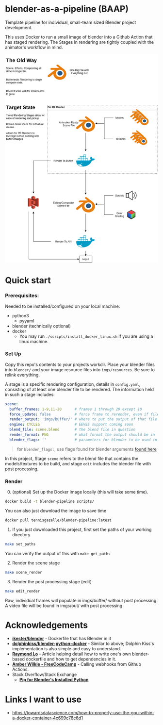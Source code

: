 # blender-as-a-pipeline (BAAP)

Template pipeline for individual, small-team sized Blender project development.

This uses Docker to run a small image of blender into a Github Action that has staged rendering.
The Stages in rendering are tightly coupled with the animator's workflow in mind.

![Diagram of Blender Pipeline](docs/blender-pipeline-flowchart.png)

# Quick start

### Prerequisites:
Needed to be installed/configured on your local machine.
 - python3
    - pyyaml
 - blender (technically optional)
 - docker
    - You may run `./scripts/install_docker_linux.sh` if you are using a linux machine.


### Set Up
Copy this repo's contents to your projects workdir.
Place your blender files into `blender/` and your image resource files into `imgs/resources`.  Be sure to relink everything.

A stage is a specific rendering configuration, details in `config.yaml`, consisting of at least one blender file to be rendered.
The information held in such a stage includes:

```yaml
scene:
  buffer_frames: 1-9,11-20      # frames 1 through 20 except 10
  force_update: false           # force frame to rerender, even if file exists
  render_output: 'imgs/buffer/' # where to put the output of that file
  engine: CYCLES                # EEVEE support coming soon
  blend_file: scene.blend       # the blend file in question
  render_format: PNG            # what format the output should be in
  blender_flags: ''             # parameters for blender to be used in the docker call
```

> for `blender_flags:`, use flags found for blender arguments [found here](https://docs.blender.org/manual/en/latest/advanced/command_line/arguments.html)

In this project, Stage `scene` refers to the blend file that contains the models/textures to be build, and stage `edit` includes the blender file with post processing.

### Render
0. (optional) Set up the Docker image locally (this will take some time).
```bash
docker build -t blender-pipeline scripts/
```

You can also just download the image to save time
```bash
docker pull tennisgazelle/blender-pipeline:latest
```

1. If you just downloaded this project, first set the paths of your working directory.

```bash
make set_paths
```

You can verify the output of this with `make get_paths`

2. Render the scene stage
```bash
make scene_render
```

3. Render the post processing stage (edit)
```bash
make edit_render
```

Raw, individual frames will populate in imgs/buffer/ without post processing.
A video file will be found in imgs/out/ with post processing.


# Acknowledgements
 - [**ikester/blender**](https://hub.docker.com/r/ikester/blender) - Dockerfile that has Blender in it
 - [**dolphinkiss/blender-python-docker**](https://github.com/dolphinkiss/blender-python-docker/blob/master/Dockerfile) - Similar to above; Dolphin Kiss's implementation is also simple and easy to understand.
 - [**Raymond Lo**](https://dis.co/blog/build-a-blender-docker-container-for-distributing-rendering/) - Article helping detail how to write one's own blender-based dockerfile and how to get dependencies in it.
 - [**Amber Wilkie - FreeCodeCamp**](https://www.freecodecamp.org/news/how-to-use-github-actions-to-call-webhooks/) - Calling webhooks from Github Actions.
 - Stack Overflow/Stack Exchange
    - [**Pip for Blender's Installed Python**](https://blender.stackexchange.com/questions/56011/how-to-install-pip-for-blenders-bundled-python)

# Links I want to use
 - https://towardsdatascience.com/how-to-properly-use-the-gpu-within-a-docker-container-4c699c78c6d1
 